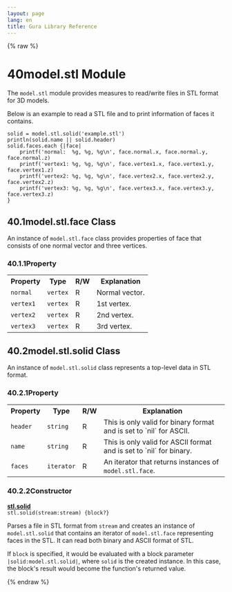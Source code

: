 ```yaml
---
layout: page
lang: en
title: Gura Library Reference
---
```


{% raw %}
<h1><span class="caption-index-1">40</span><a name="anchor-40"></a>model.stl Module</h1>
<p>
The <code>model.stl</code> module provides measures to read/write files in STL format for 3D models.
</p>
<p>
Below is an example to read a STL file and to print information of faces it contains.
</p>
<pre><code>solid = model.stl.solid('example.stl')
println(solid.name || solid.header)
solid.faces.each {|face|
    printf('normal:  %g, %g, %g\n', face.normal.x, face.normal.y, face.normal.z)
    printf('vertex1: %g, %g, %g\n', face.vertex1.x, face.vertex1.y, face.vertex1.z)
    printf('vertex2: %g, %g, %g\n', face.vertex2.x, face.vertex2.y, face.vertex2.z)
    printf('vertex3: %g, %g, %g\n', face.vertex3.x, face.vertex3.y, face.vertex3.z)
}
</code></pre>
<h2><span class="caption-index-2">40.1</span><a name="anchor-40-1"></a>model.stl.face Class</h2>
<p>
An instance of <code>model.stl.face</code> class provides properties of face that consists of one normal vector and three vertices.
</p>
<h3><span class="caption-index-3">40.1.1</span><a name="anchor-40-1-1"></a>Property</h3>
<p>
<table>
<tr>
<th>
Property</th>
<th>
Type</th>
<th>
R/W</th>
<th>
Explanation</th>
</tr>


<tr>
<td>
<code>normal</code></td>
<td>
<code>vertex</code></td>
<td>
R</td>

<td>
Normal vector.</td>
</tr>


<tr>
<td>
<code>vertex1</code></td>
<td>
<code>vertex</code></td>
<td>
R</td>

<td>
1st vertex.</td>
</tr>


<tr>
<td>
<code>vertex2</code></td>
<td>
<code>vertex</code></td>
<td>
R</td>

<td>
2nd vertex.</td>
</tr>


<tr>
<td>
<code>vertex3</code></td>
<td>
<code>vertex</code></td>
<td>
R</td>

<td>
3rd vertex.</td>
</tr>


</table>

</p>
<h2><span class="caption-index-2">40.2</span><a name="anchor-40-2"></a>model.stl.solid Class</h2>
<p>
An instance of <code>model.stl.solid</code> class represents a top-level data in STL format.
</p>
<h3><span class="caption-index-3">40.2.1</span><a name="anchor-40-2-1"></a>Property</h3>
<p>
<table>
<tr>
<th>
Property</th>
<th>
Type</th>
<th>
R/W</th>
<th>
Explanation</th>
</tr>


<tr>
<td>
<code>header</code></td>
<td>
<code>string</code></td>
<td>
R</td>

<td>
This is only valid for binary format and is set to `nil` for ASCII.</td>
</tr>


<tr>
<td>
<code>name</code></td>
<td>
<code>string</code></td>
<td>
R</td>

<td>
This is only valid for ASCII format and is set to `nil` for binary.</td>
</tr>


<tr>
<td>
<code>faces</code></td>
<td>
<code>iterator</code></td>
<td>
R</td>

<td>
An iterator that returns instances of <code>model.stl.face</code>.</td>
</tr>


</table>

</p>
<h3><span class="caption-index-3">40.2.2</span><a name="anchor-40-2-2"></a>Constructor</h3>
<p>
<div><strong style="text-decoration:underline">stl.solid</strong></div>
<div style="margin-bottom:1em"><code>stl.solid(stream:stream) {block?}</code></div>
Parses a file in STL format from <code>stream</code> and creates an instance of <code>model.stl.solid</code> that contains an iterator of <code>model.stl.face</code> representing faces in the STL. It can read both binary and ASCII format of STL.
</p>
<p>
If <code>block</code> is specified, it would be evaluated with a block parameter <code>|solid:model.stl.solid|</code>, where <code>solid</code> is the created instance. In this case, the block's result would become the function's returned value.
</p>
<p />

{% endraw %}
